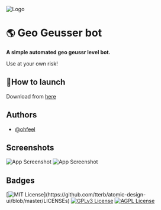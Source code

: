 
![Logo](https://upload.wikimedia.org/wikipedia/commons/3/3f/GeoGuessr_logo.svg)



# `🌎` Geo Geusser bot

**A simple automated geo geussr level bot.**

Use at your own risk!


## 🚀How to launch

Download from [here](https://github.com/OhFeel/geogeussr/releases/tag/geo_geussr)






## Authors

- [@ohfeel](https://www.github.com/ohfeel)


## Screenshots

![App Screenshot](https://i.imgur.com/Eq5wqtR.png)
![App Screenshot](https://i.imgur.com/6u48YJ4.png)

## Badges

[![MIT License](https://img.shields.io/apm/l/atomic-design-ui.svg?)](https://github.com/tterb/atomic-design-ui/blob/master/LICENSEs)
[![GPLv3 License](https://img.shields.io/badge/License-GPL%20v3-yellow.svg)](https://opensource.org/licenses/)
[![AGPL License](https://img.shields.io/badge/license-AGPL-blue.svg)](http://www.gnu.org/licenses/agpl-3.0)

